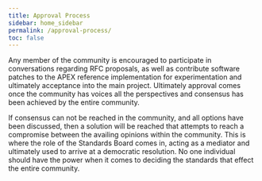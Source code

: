 ```yaml
---
title: Approval Process
sidebar: home_sidebar
permalink: /approval-process/
toc: false
---
```


Any member of the community is encouraged to participate in conversations regarding RFC proposals, as well as contribute software patches to the APEX reference implementation for experimentation and ultimately acceptance into the main project. Ultimately approval comes once the community has voices all the perspectives and consensus has been achieved by the entire community.

If consensus can not be reached in the community, and all options have been discussed, then a solution will be reached that attempts to reach a compromise between the availing opinions within the community. This is where the role of the Standards Board comes in, acting as a mediator and ultimately used to arrive at a democratic resolution. No one individual should have the power when it comes to deciding the standards that effect the entire community.
